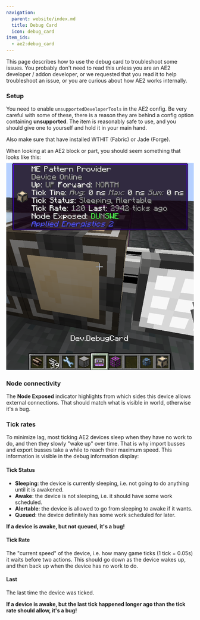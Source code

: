 ```yaml
---
navigation:
  parent: website/index.md
  title: Debug Card
  icon: debug_card
item_ids:
  - ae2:debug_card
---
```


This page describes how to use the debug card to troubleshoot some issues.
You probably don't need to read this unless you are an AE2 developer / addon developer,
or we requested that you read it to help troubleshoot an issue, or you are curious about how AE2 works internally.

### Setup

You need to enable `unsupportedDeveloperTools` in the AE2 config.
Be very careful with some of these, there is a reason they are behind a config option containing **unsupported**.
The <ItemLink id="debug_card" /> item is reasonably safe to use, and you should give one to yourself and hold it in your main hand.

Also make sure that have installed WTHIT (Fabric) or Jade (Forge).

When looking at an AE2 block or part, you should seem something that looks like this:
![A picture of debug card display.](assets/large/debug-card-display.png)

### Node connectivity

The **Node Exposed** indicator highlights from which sides this device allows external connections.
That should match what is visible in world, otherwise it's a bug.

### Tick rates

To minimize lag, most ticking AE2 devices sleep when they have no work to do, and then they slowly "wake up" over time.
That is why import busses and export busses take a while to reach their maximum speed.
This information is visible in the debug information display:

#### Tick Status

- **Sleeping**: the device is currently sleeping, i.e. not going to do anything until it is awakened.
- **Awake**: the device is not sleeping, i.e. it should have some work scheduled.
- **Alertable**: the device is allowed to go from sleeping to awake if it wants.
- **Queued**: the device definitely has some work scheduled for later.

**If a device is awake, but not queued, it's a bug!**

#### Tick Rate

The "current speed" of the device, i.e. how many game ticks (1 tick = 0.05s) it waits before two actions.
This should go down as the device wakes up, and then back up when the device has no work to do.

#### Last

The last time the device was ticked.

**If a device is awake, but the last tick happened longer ago than the tick rate should allow, it's a bug!**
